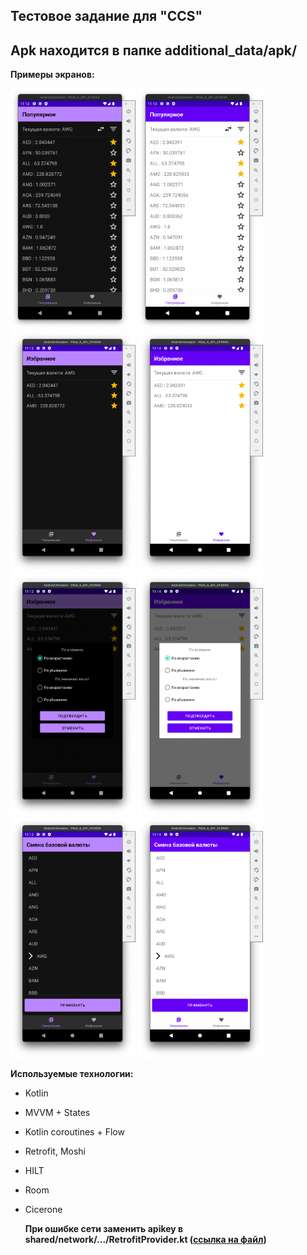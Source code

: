 <h2> Тестовое задание для "CCS" </h2>

<h2>Apk находится в папке additional_data/apk/</h2>

<b>Примеры экранов:</b>

<img src="additional_data/images/img_1.png" width="200"> <img src="additional_data/images/img_5.png" width="200"><img src="additional_data/images/img_2.png" width="200"> <img src="additional_data/images/img_6.png" width="200"><br>
<img src="additional_data/images/img_3.png" width="200"> <img src="additional_data/images/img_7.png" width="200"><img src="additional_data/images/img_4.png" width="200"> <img src="additional_data/images/img_8.png" width="200">

<b>Используемые технологии:</b>

- Kotlin
- MVVM + States
- Kotlin coroutines + Flow
- Retrofit, Moshi
- HILT
- Room
- Cicerone

  <b> При ошибке сети заменить apikey в shared/network/.../RetrofitProvider.kt ([ссылка на файл](./shared/network/src/main/java/com/blizpear/testAppCCS/network/RetrofitProvider.kt)) </b>